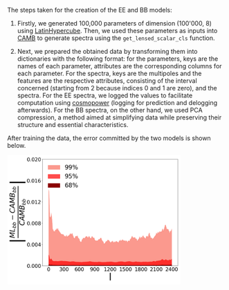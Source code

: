 The steps taken for the creation of the EE and BB models:

1. Firstly, we generated 100,000 parameters of dimension (100'000, 8) using [LatinHypercube](https://docs.scipy.org/doc/scipy/reference/generated/scipy.stats.qmc.LatinHypercube.html#scipy.stats.qmc.LatinHypercube). Then, we used these parameters as inputs into [CAMB](https://camb.readthedocs.io/en/latest/) to generate spectra using the `get_lensed_scalar_cls` function.
   
2. Next, we prepared the obtained data by transforming them into dictionaries with the following format: for the parameters, keys are the names of each parameter, attributes are the corresponding columns for each parameter. For the spectra, keys are the multipoles and the features are the respective attributes, consisting of the interval concerned (starting from 2 because indices 0 and 1 are zero), and the spectra. For the EE spectra, we logged the values to facilitate computation using [cosmopower](https://github.com/alessiospuriomancini/cosmopower) (logging for prediction and delogging afterwards). For the BB spectra, on the other hand, we used PCA compression, a method aimed at simplifying data while preserving their structure and essential characteristics.

After training the data, the error committed by the two models is shown below.

<img src="https://raw.githubusercontent.com/jusdelio/QuickBBEE/main/Notebook/Errors_truth_NN/BB.png" width="400">


